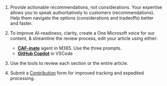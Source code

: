 1. Provide actionable recommendations, not considerations. Your expertise allows you to speak authoritatively to customers (recommendations). Help them navigate the options (considerations and tradeoffs) better and faster.

2. To improve AI-readiness, clarity, create a One Microsoft voice for our content, & streamline the review process, edit your article using either:
     - [**CAF-inate**](https://m365.cloud.microsoft/chat/?titleId=T_823b84f1-27a7-03da-b436-25c35ae8c4b1) agent in M365. Use the three prompts.
     - [**GitHub Copilot**](https://learn.microsoft.com/en-us/help/contribute/patterns-practices-content/caf-contributions) in VSCode

3. Use the tools to review each section or the entire article.

3. Submit a [Contribution](https://forms.office.com/Pages/ResponsePage.aspx?id=v4j5cvGGr0GRqy180BHbRxxUz-ZV53lLrgTaBjGRmtBUMkhJWUFPREJYUlFHNDVONUsxQ0VZOTFRTS4u) form for improved tracking and expedited processing.


